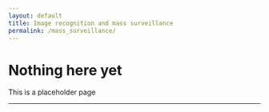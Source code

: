 ```yaml
---
layout: default
title: Image recognition and mass surveillance
permalink: /mass_surveillance/
---
```


# Nothing here yet

This is a placeholder page

---

